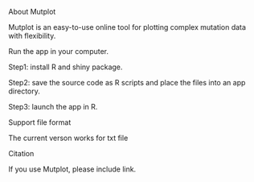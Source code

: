 About Mutplot

Mutplot is an easy-to-use online tool for plotting complex mutation data with flexibility.

Run the app in your computer.

Step1: install R and shiny package.

Step2: save the source code as R scripts and place the files into an app directory.

Step3: launch the app in R. 

Support file format

The current verson works for txt file

Citation

If you use Mutplot, please include link.
